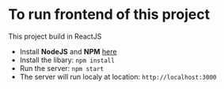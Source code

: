 # To run frontend of this project
This project build in ReactJS
- Install **NodeJS** and **NPM** [here](https://nodejs.dev/download/)
- Install the libary: `npm install`
- Run the server: `npm start`
- The server will run localy at location: `http://localhost:3000`
